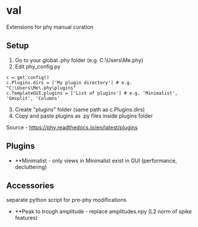 # val
Extensions for phy manual curation

## Setup
1. Go to your global .phy folder (e.g. C:\Users\Me\.phy)
2. Edit phy_config.py
```
c = get_config()
c.Plugins.dirs = ['My plugin directory'] # e.g. "C:\Users\Me\.phy\plugins"
c.TemplateGUI.plugins = ['List of plugins'] # e.g. 'Minimalist', 'Gmsplit', 'Columns'
```
3. Create "plugins" folder (same path as c.Plugins.dirs)
4. Copy and paste plugins as .py files inside plugins folder

Source - https://phy.readthedocs.io/en/latest/plugins

## Plugins
* **Minimalist - only views in Minimalist exist in GUI (performance, decluttering)

## Accessories
separate python script for pre-phy modifications
* **Peak to trough amplitude - replace amplitudes.npy (L2 norm of spike features)
